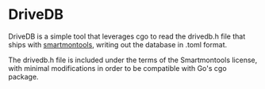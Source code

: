 DriveDB
=======

DriveDB is a simple tool that leverages cgo to read the drivedb.h file that
ships with [smartmontools][1], writing out the database in .toml format.

The drivedb.h file is included under the terms of the Smartmontools license,
with minimal modifications in order to be compatible with Go's cgo package.

[1]: https://www.smartmontools.org/
